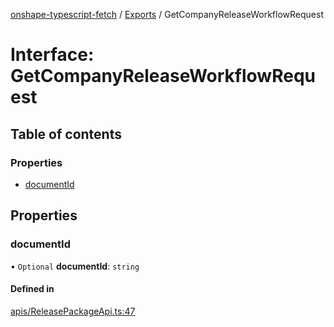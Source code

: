 [onshape-typescript-fetch](../README.md) / [Exports](../modules.md) / GetCompanyReleaseWorkflowRequest

# Interface: GetCompanyReleaseWorkflowRequest

## Table of contents

### Properties

- [documentId](GetCompanyReleaseWorkflowRequest.md#documentid)

## Properties

### documentId

• `Optional` **documentId**: `string`

#### Defined in

[apis/ReleasePackageApi.ts:47](https://github.com/toebes/onshape-typescript-fetch/blob/3e11ae1/apis/ReleasePackageApi.ts#L47)
